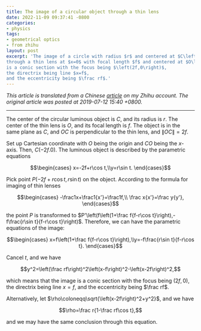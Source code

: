 ```yaml
---
title: The image of a circular object through a thin lens
date: 2022-11-09 09:37:41 -0800
categories:
- physics
tags:
- geometrical optics
- from zhihu
layout: post
excerpt: 'The image of a circle with radius $r$ and centered at $C\left(-2f,0\right)$
through a thin lens at $x=0$ with focal length $f$ and centered at $O\left(0,0\right)$
is a conic section with the focus being $\left(2f,0\right)$,
the directrix being line $x=f$,
and the eccentricity being $\frac rf$.'
---
```


*This article is translated from a
Chinese [article](https://zhuanlan.zhihu.com/p/73294062) on my Zhihu account.
The original article was posted at 2019-07-12 15:40 +0800.*

---

The center of the circular luminous object is $C$, and its radius is $r$.
The center of the thin lens is $O$, and its focal length is $f$.
The object is in the same plane as $C$, and $OC$ is perpendicular to the thin lens,
and $\left\|OC\right\|=2f$.

Set up Cartesian coordinate with $O$ being the origin and $CO$ being the $x$-axis.
Then, $C\left(-2f.0\right)$.
The luminous object is described by the parametric equations

$$\begin{cases}
x=-2f+r\cos t,\\y=r\sin t.
\end{cases}$$

Pick point $P\left(-2f+r\cos t,r\sin t\right)$ on the object.
According to the formula for imaging of thin lenses

$$\begin{cases}
-\frac1x+\frac1{x'}=\frac1f,\\
\frac x{x'}=\frac y{y'},
\end{cases}$$

the point $P$ is transformed to $P'\left(f\left(1+\frac f{f-r\cos t}\right),-f\frac{r\sin t}{f-r\cos t}\right)$.
Therefore, we can have the parametric equations of the image:

$$\begin{cases}
x=f\left(1+\frac f{f-r\cos t}\right),\\y=-f\frac{r\sin t}{f-r\cos t}.
\end{cases}$$

Cancel $t$, and we have

$$y^2=\left(\frac rf\right)^2\left(x-f\right)^2-\left(x-2f\right)^2,$$

which means that the image is a conic section with the focus being $\left(2f,0\right)$,
the directrix being line $x=f$,
and the eccentricity being $\frac rf$.

Alternatively, let $\rho\coloneqq\sqrt{\left(x-2f\right)^2+y^2}$, and we have

$$\rho=\frac r{1-\frac rf\cos t},$$

and we may have the same conclusion through this equation.
